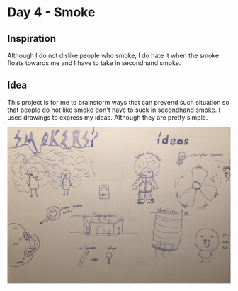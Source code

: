 # Day 4 - Smoke

## Inspiration
Although I do not dislike people who smoke, I do hate it when the smoke floats towards me and I have to take in secondhand smoke.

## Idea
This project is for me to brainstorm ways that can prevend such situation so that people do not like smoke don't have to suck in secondhand smoke.
I used drawings to express my ideas. Although they are pretty simple.

![Img](img/day4/1.jpg)
